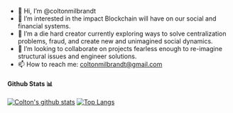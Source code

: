 - 👋 Hi, I’m @coltonmilbrandt
- 👀 I’m interested in the impact Blockchain will have on our social and financial systems.
- 🌱 I’m a die hard creator currently exploring ways to solve centralization problems, fraud, and create new and unimagined social dynamics.
- 💞️ I’m looking to collaborate on projects fearless enough to re-imagine structural issues and engineer solutions.
- 📫 How to reach me: coltonmilbrandt@gmail.com

#### Github Stats 📊

[![Colton's github stats](https://github-readme-stats.vercel.app/api?username=coltonmilbrandt&hide=stars&theme=radical)](https://github.com/anuraghazra/github-readme-stats)
[![Top Langs](https://github-readme-stats.vercel.app/api/top-langs/?username=coltonmilbrandt&theme=radical)](https://github.com/anuraghazra/github-readme-stats)
